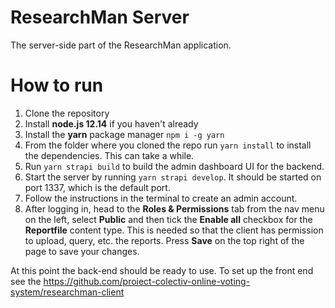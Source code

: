 # ResearchMan Server

The server-side part of the ResearchMan application.

# How to run

1. Clone the repository
2. Install **node.js 12.14** if you haven't already
3. Install the **yarn** package manager
`npm i -g yarn`
4. From the folder where you cloned the repo run `yarn install` to install the dependencies. This can take a while.
5. Run `yarn strapi build` to build the admin dashboard UI for the backend.
6. Start the server by running `yarn strapi develop`. It should be started on port 1337, which is the default port.
7. Follow the instructions in the terminal to create an admin account.
8. After logging in, head to the **Roles & Permissions** tab from the nav menu on the left, select **Public** and then tick the **Enable all** checkbox for the **Reportfile** content type. This is needed so that the client has permission to upload, query, etc. the reports. Press **Save** on the top right of the page to save your changes.

At this point the back-end should be ready to use. To set up the front end see the https://github.com/proiect-colectiv-online-voting-system/researchman-client

